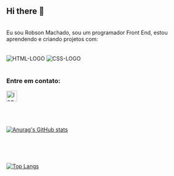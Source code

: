 ## Hi there 👋
<br>
Eu sou Robson Machado, sou um programador Front End, estou aprendendo e criando projetos com:
<br>
<br>
<br>
<img src="https://img.shields.io/badge/HTML5-E34F26?style=for-the-badge&logo=html5&logoColor=white" alt=" HTML-LOGO"/>
<img src="https://img.shields.io/badge/CSS3-1572B6?style=for-the-badge&logo=css3&logoColor=white" alt="CSS-LOGO"/>
<br>
<br>

### Entre em contato:
<a href="https://www.instagram.com/robsonmachadom12/">
  <img src="https://img.freepik.com/vetores-gratis/instagram-icone-novo_1057-2227.jpg?t=st=1731878858~exp=1731882458~hmac=4157d65effc07e7f72682ec552e6742da322b185199516cdb57ea4041c29b2f6&w=740"
    width="28px" alt="logo-instagram"
</a>
<br>
<br>
<br>

<br>


[![Anurag's GitHub stats](https://github-readme-stats.vercel.app/api?username=robsonmachadom12)](https://github.com/anuraghazra/github-readme-stats)

<br>
<br>

<br>

[![Top Langs](https://github-readme-stats.vercel.app/api/top-langs/?username=robsonmachadom12)](https://github.com/anuraghazra/github-readme-stats)
